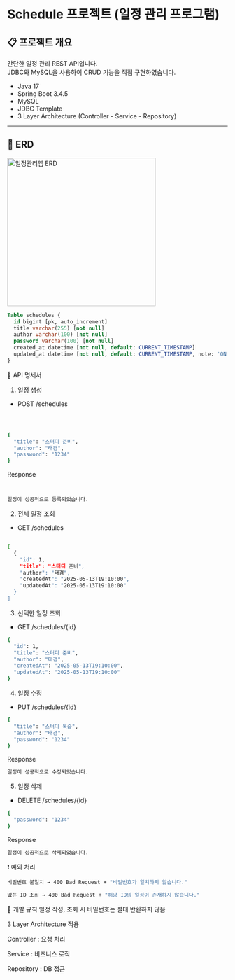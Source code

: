# Schedule 프로젝트 (일정 관리 프로그램)

## 📋 프로젝트 개요
간단한 일정 관리 REST API입니다.  
JDBC와 MySQL을 사용하여 CRUD 기능을 직접 구현하였습니다.

- Java 17
- Spring Boot 3.4.5
- MySQL
- JDBC Template
- 3 Layer Architecture (Controller - Service - Repository)

---

## 📑 ERD
<img width="339" alt="일정관리앱 ERD" src="https://github.com/user-attachments/assets/86b82d0e-9a98-435d-8920-7902e4d54237" />

```sql
Table schedules {
  id bigint [pk, auto_increment]
  title varchar(255) [not null]
  author varchar(100) [not null]
  password varchar(100) [not null]
  created_at datetime [not null, default: CURRENT_TIMESTAMP]
  updated_at datetime [not null, default: CURRENT_TIMESTAMP, note: 'ON UPDATE CURRENT_TIMESTAMP']
}
```

📮 API 명세서
1. 일정 생성
- POST /schedules
```bash



{
  "title": "스터디 준비",
  "author": "태겸",
  "password": "1234"
}
```
Response
```bash


일정이 성공적으로 등록되었습니다.
```

2. 전체 일정 조회
- GET /schedules
```bash

[
  {
    "id": 1,
    "title": "스터디 준비",
    "author": "태겸",
    "createdAt": "2025-05-13T19:10:00",
    "updatedAt": "2025-05-13T19:10:00"
  }
]
```
3. 선택한 일정 조회
- GET /schedules/{id}
```bash
{
  "id": 1,
  "title": "스터디 준비",
  "author": "태겸",
  "createdAt": "2025-05-13T19:10:00",
  "updatedAt": "2025-05-13T19:10:00"
}
```

4. 일정 수정
- PUT /schedules/{id}
```bash
{
  "title": "스터디 복습",
  "author": "태겸",
  "password": "1234"
}
```
Response
```bash
일정이 성공적으로 수정되었습니다.
```

5. 일정 삭제
- DELETE /schedules/{id}
```bash
{
  "password": "1234"
}
```
Response
```bash
일정이 성공적으로 삭제되었습니다.
```

❗ 예외 처리
```bash
비밀번호 불일치 → 400 Bad Request + "비밀번호가 일치하지 않습니다."

없는 ID 조회 → 400 Bad Request + "해당 ID의 일정이 존재하지 않습니다."
```

📝 개발 규칙
일정 작성, 조회 시 비밀번호는 절대 반환하지 않음

3 Layer Architecture 적용

Controller : 요청 처리

Service : 비즈니스 로직

Repository : DB 접근

